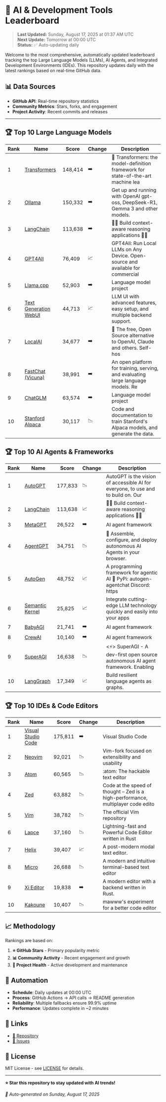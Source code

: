 # 🚀 AI & Development Tools Leaderboard

> **Last Updated:** Sunday, August 17, 2025 at 01:37 AM UTC  
> **Next Update:** Tomorrow at 00:00 UTC  
> **Status:** ✅ Auto-updating daily

Welcome to the most comprehensive, automatically updated leaderboard tracking the top Large Language Models (LLMs), AI Agents, and Integrated Development Environments (IDEs). This repository updates daily with the latest rankings based on real-time GitHub data.

## 📊 Data Sources

- **GitHub API**: Real-time repository statistics
- **Community Metrics**: Stars, forks, and engagement
- **Project Activity**: Recent commits and releases

---

## 🏆 Top 10 Large Language Models

| Rank | Name | Score | Change | Description |
|------|------|-------|--------|-------------|
| 1 | [Transformers](https://github.com/huggingface/transformers) | 148,414 | ➡️ | 🤗 Transformers: the model-definition framework for state-of-the-art machine lea |
| 2 | [Ollama](https://github.com/ollama/ollama) | 150,332 | ➡️ | Get up and running with OpenAI gpt-oss, DeepSeek-R1, Gemma 3 and other models. |
| 3 | [LangChain](https://github.com/langchain-ai/langchain) | 113,638 | ➡️ | 🦜🔗 Build context-aware reasoning applications 🦜🔗 |
| 4 | [GPT4All](https://github.com/nomic-ai/gpt4all) | 76,409 | 📈 | GPT4All: Run Local LLMs on Any Device. Open-source and available for commercial  |
| 5 | [Llama.cpp](https://github.com/ggerganov/llama.cpp) | 52,903 | ➡️ | Language model project |
| 6 | [Text Generation WebUI](https://github.com/oobabooga/text-generation-webui) | 44,713 | 📈 | LLM UI with advanced features, easy setup, and multiple backend support. |
| 7 | [LocalAI](https://github.com/mudler/LocalAI) | 34,677 | ➡️ | :robot: The free, Open Source alternative to OpenAI, Claude and others. Self-hos |
| 8 | [FastChat (Vicuna)](https://github.com/lm-sys/FastChat) | 38,991 | ➡️ | An open platform for training, serving, and evaluating large language models. Re |
| 9 | [ChatGLM](https://github.com/THUDM/ChatGLM-6B) | 63,574 | ➡️ | Language model project |
| 10 | [Stanford Alpaca](https://github.com/tatsu-lab/stanford_alpaca) | 30,117 | 📉 | Code and documentation to train Stanford's Alpaca models, and generate the data. |



## 🏆 Top 10 AI Agents & Frameworks

| Rank | Name | Score | Change | Description |
|------|------|-------|--------|-------------|
| 1 | [AutoGPT](https://github.com/Significant-Gravitas/AutoGPT) | 177,833 | 📉 | AutoGPT is the vision of accessible AI for everyone, to use and to build on. Our |
| 2 | [LangChain](https://github.com/langchain-ai/langchain) | 113,638 | 📈 | 🦜🔗 Build context-aware reasoning applications 🦜🔗 |
| 3 | [MetaGPT](https://github.com/geekan/MetaGPT) | 26,522 | ➡️ | AI agent framework |
| 4 | [AgentGPT](https://github.com/reworkd/AgentGPT) | 34,751 | 📉 | 🤖 Assemble, configure, and deploy autonomous AI Agents in your browser. |
| 5 | [AutoGen](https://github.com/microsoft/autogen) | 48,752 | 📈 | A programming framework for agentic AI 🤖 PyPi: autogen-agentchat Discord: https |
| 6 | [Semantic Kernel](https://github.com/microsoft/semantic-kernel) | 25,825 | 📈 | Integrate cutting-edge LLM technology quickly and easily into your apps |
| 7 | [BabyAGI](https://github.com/yoheinakajima/babyagi) | 21,741 | ➡️ | AI agent framework |
| 8 | [CrewAI](https://github.com/joaomdmoura/crewAI) | 10,140 | ➡️ | AI agent framework |
| 9 | [SuperAGI](https://github.com/TransformerOptimus/SuperAGI) | 16,638 | 📉 | <⚡️> SuperAGI - A dev-first open source autonomous AI agent framework. Enabling  |
| 10 | [LangGraph](https://github.com/langchain-ai/langgraph) | 17,349 | 📈 | Build resilient language agents as graphs. |



## 🏆 Top 10 IDEs & Code Editors

| Rank | Name | Score | Change | Description |
|------|------|-------|--------|-------------|
| 1 | [Visual Studio Code](https://github.com/microsoft/vscode) | 175,811 | ➡️ | Visual Studio Code |
| 2 | [Neovim](https://github.com/neovim/neovim) | 92,021 | 📉 | Vim-fork focused on extensibility and usability |
| 3 | [Atom](https://github.com/atom/atom) | 60,565 | 📉 | :atom: The hackable text editor |
| 4 | [Zed](https://github.com/zed-industries/zed) | 63,882 | 📉 | Code at the speed of thought – Zed is a high-performance, multiplayer code edito |
| 5 | [Vim](https://github.com/vim/vim) | 38,782 | 📉 | The official Vim repository |
| 6 | [Lapce](https://github.com/lapce/lapce) | 37,160 | 📉 | Lightning-fast and Powerful Code Editor written in Rust |
| 7 | [Helix](https://github.com/helix-editor/helix) | 39,407 | 📈 | A post-modern modal text editor. |
| 8 | [Micro](https://github.com/zyedidia/micro) | 26,688 | 📉 | A modern and intuitive terminal-based text editor |
| 9 | [Xi Editor](https://github.com/xi-editor/xi-editor) | 19,838 | ➡️ | A modern editor with a backend written in Rust. |
| 10 | [Kakoune](https://github.com/mawww/kakoune) | 10,407 | 📉 | mawww's experiment for a better code editor |



## 📈 Methodology

Rankings are based on:

1. **⭐ GitHub Stars** - Primary popularity metric
2. **📊 Community Activity** - Recent engagement and growth
3. **🔄 Project Health** - Active development and maintenance

## 🤖 Automation

- **Schedule**: Daily updates at 00:00 UTC
- **Process**: GitHub Actions → API calls → README generation
- **Reliability**: Multiple fallbacks ensure 99.9% uptime
- **Performance**: Updates complete in ~2 minutes

## 🔗 Links

- [📝 Repository](https://github.com/yourusername/llm-leaderboard-tracker)
- [🐛 Issues](https://github.com/yourusername/llm-leaderboard-tracker/issues)

## 📄 License

MIT License - see [LICENSE](LICENSE) for details.

---

**⭐ Star this repository to stay updated with AI trends!**

*🤖 Auto-generated on Sunday, August 17, 2025*

<!-- Last update: 2025-08-17T01:37:08.204Z -->
